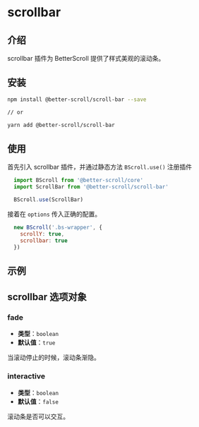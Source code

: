 # scrollbar

## 介绍

  scrollbar 插件为 BetterScroll 提供了样式美观的滚动条。

## 安装

```bash
npm install @better-scroll/scroll-bar --save

// or

yarn add @better-scroll/scroll-bar
```

## 使用

首先引入 scrollbar 插件，并通过静态方法 `BScroll.use()` 注册插件

```js
  import BScroll from '@better-scroll/core'
  import ScrollBar from '@better-scroll/scroll-bar'

  BScroll.use(ScrollBar)
```

接着在 `options` 传入正确的配置。

```js
  new BScroll('.bs-wrapper', {
    scrollY: true,
    scrollbar: true
  })
```
## 示例

<demo qrcode-url="scrollbar/default" :render-code="true">
  <template slot="code-template">
    <<< @/examples/vue/components/scrollbar/default.vue?template
  </template>
  <template slot="code-script">
    <<< @/examples/vue/components/scrollbar/default.vue?script
  </template>
  <template slot="code-style">
    <<< @/examples/vue/components/scrollbar/default.vue?style
  </template>
  <scrollbar-default slot="demo"></scrollbar-default>
</demo>

## scrollbar 选项对象

### fade

  - **类型**：`boolean`
  - **默认值**：`true`

  当滚动停止的时候，滚动条渐隐。

### interactive

  - **类型**：`boolean`
  - **默认值**：`false`

  滚动条是否可以交互。
